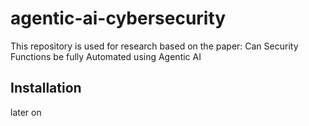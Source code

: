 # agentic-ai-cybersecurity
This repository is used for research based on the paper: Can Security Functions be fully Automated using Agentic AI


## Installation 

later on